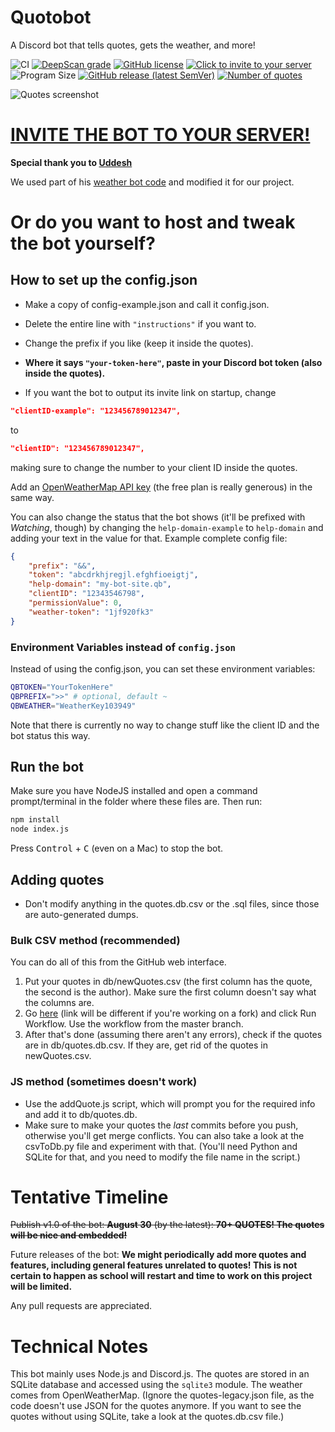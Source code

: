 # Quotobot
A Discord bot that tells quotes, gets the weather, and more!

![CI](https://github.com/Team-Gigabyte/quotobot/workflows/CI/badge.svg) [![DeepScan grade](https://deepscan.io/api/teams/10906/projects/13838/branches/243095/badge/grade.svg)](https://deepscan.io/dashboard#view=project&tid=10906&pid=13838&bid=243095) [![GitHub license](https://img.shields.io/github/license/Team-Gigabyte/quotobot)](https://github.com/Team-Gigabyte/quotobot/blob/master/LICENSE) [![Click to invite to your server](https://img.shields.io/static/v1?label=Invite%20to&message=your%20server&color=7289DA&logo=Discord)](http://quotobot.ml) ![Program Size](https://img.shields.io/github/languages/code-size/Team-Gigabyte/quotobot) [![GitHub release (latest SemVer)](https://img.shields.io/github/v/release/Team-Gigabyte/quotobot?logo=github&sort=semver)](https://github.com/Team-Gigabyte/quotobot/releases) [![Number of quotes](https://img.shields.io/badge/dynamic/yaml?color=blue&label=quotes&query=%24.count&url=https%3A%2F%2Fraw.githubusercontent.com%2FTeam-Gigabyte%2Fquotobot%2Fmaster%2Fdb%2Fquotes.count.yml)](https://github.com/Team-Gigabyte/quotobot/blob/master/db/quotes.db.csv)


![Quotes screenshot](https://user-images.githubusercontent.com/25331232/91901407-2e907c00-ec6e-11ea-96a7-e7d8dc3ada8a.png)


# [INVITE THE BOT TO YOUR SERVER!](http://quotobot.ml)
**Special thank you to [Uddesh](https://github.com/UddeshJain)**

We used part of his [weather bot code](https://github.com/UddeshJain/Discord-Weather-Bot) and modified it for our project.

# Or do you want to host and tweak the bot yourself?

## How to set up the config.json
- Make a copy of config-example.json and call it config.json. 

- Delete the entire line with `"instructions"` if you want to.

- Change the prefix if you like (keep it inside the quotes). 

- **Where it says `"your-token-here"`, paste in your Discord bot token (also inside the quotes).**

- If you want the bot to output its invite link on startup, change
```json
"clientID-example": "123456789012347",
```
to
```json
"clientID": "123456789012347",
```

making sure to change the number to your client ID inside the quotes.

Add an [OpenWeatherMap API key](https://openweathermap.org/guide#how) (the free plan is really generous) in the same way. 

You can also change the status that the bot shows (it'll be prefixed with *Watching*, though) by changing the `help-domain-example` to `help-domain` and adding your text in the value for that. Example complete config file:
```json
{
    "prefix": "&&",
    "token": "abcdrkhjregjl.efghfioeigtj",
    "help-domain": "my-bot-site.qb",
    "clientID": "12343546798",
    "permissionValue": 0,
    "weather-token": "1jf920fk3"
}
```
### Environment Variables instead of `config.json`
Instead of using the config.json, you can set these environment variables:
```bash
QBTOKEN="YourTokenHere"
QBPREFIX=">>" # optional, default ~
QBWEATHER="WeatherKey103949"
```
Note that there is currently no way to change stuff like the client ID and the bot status this way.
## Run the bot
Make sure you have NodeJS installed and open a command prompt/terminal in the folder where these files are. Then run:
```bash
npm install
node index.js
```
Press <kbd>Control</kbd> + <kbd>C</kbd> (even on a Mac) to stop the bot.
## Adding quotes
- Don't modify anything in the quotes.db.csv or the .sql files, since those are auto-generated dumps.
### Bulk CSV method (recommended)
You can do all of this from the GitHub web interface.
1. Put your quotes in db/newQuotes.csv (the first column has the quote, the second is the author). Make sure the first column doesn't say what the columns are.
2. Go [here](https://github.com/Team-Gigabyte/quotobot/actions?query=workflow%3A%22CSV+convert%22) (link will be different if you're working on a fork) and click Run Workflow. Use the workflow from the master branch.
3. After that's done (assuming there aren't any errors), check if the quotes are in db/quotes.db.csv. If they are, get rid of the quotes in newQuotes.csv.
### JS method (sometimes doesn't work)
- Use the addQuote.js script, which will prompt you for the required info and add it to db/quotes.db.
- Make sure to make your quotes the *last* commits before you push, otherwise you'll get merge conflicts.
You can also take a look at the csvToDb.py file and experiment with that. (You'll need Python and SQLite for that, and you need to modify the file name in the script.)
# Tentative Timeline
~~Publish v1.0 of the bot: **August 30** (by the latest): **70+ QUOTES! The quotes will be nice and embedded!**~~

Future releases of the bot: **We might periodically add more quotes and features, including general features unrelated to quotes! This is not certain to happen as school will restart and time to work on this project will be limited.**

Any pull requests are appreciated.
# Technical Notes
This bot mainly uses Node.js and Discord.js. The quotes are stored in an SQLite database and accessed using the `sqlite3` module. The weather comes from OpenWeatherMap. (Ignore the quotes-legacy.json file, as the code doesn't use JSON for the quotes anymore. If you want to see the quotes without using SQLite, take a look at the quotes.db.csv file.)
